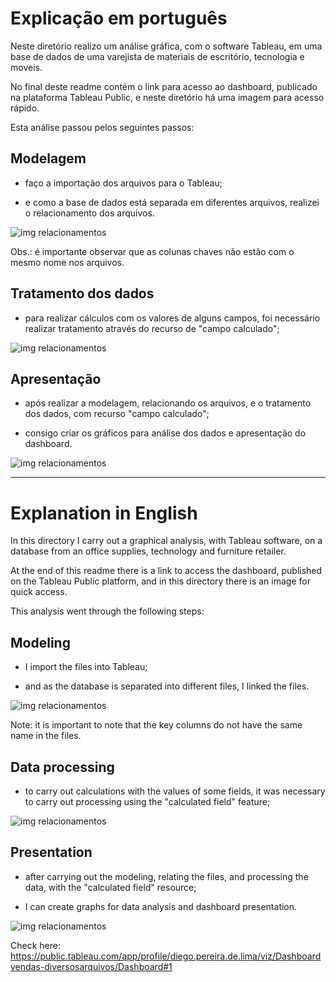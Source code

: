 # Explicação em português

Neste diretório realizo um análise gráfica, com o software Tableau, em uma base de dados de uma varejista de materiais de escritório, tecnologia e moveis.

No final deste readme contém o link para acesso ao dashboard, publicado na plataforma Tableau Public, e neste diretório há uma imagem para acesso rápido.

Esta análise passou pelos seguintes passos:

## Modelagem

 - faço a importação dos arquivos para o Tableau;

 - e como a base de dados está separada em diferentes arquivos, realizei o relacionamento dos arquivos.

![img relacionamentos](https://drive.google.com/uc?id=1ufRsCL_PFYqnS2iZ2KkPxFyVBGuTtOYW)

Obs.: é importante observar que as colunas chaves não estão com o mesmo nome nos arquivos.

## Tratamento dos dados

 - para realizar cálculos com os valores de alguns campos, foi necessário realizar tratamento através do recurso de "campo calculado";

![img relacionamentos](https://drive.google.com/uc?id=10qAdMHYO18kRIy7mDj6ciRZ4bUI5SXKL)

## Apresentação	

 - após realizar a modelagem, relacionando os arquivos, e o tratamento dos dados, com recurso "campo calculado";

 - consigo criar os gráficos para análise dos dados e apresentação do dashboard.

![img relacionamentos](https://drive.google.com/uc?id=1QlSFZi-A1V2DemGCd2kBJPoUX4x--ROh)


---

# Explanation in English

In this directory I carry out a graphical analysis, with Tableau software, on a database from an office supplies, technology and furniture retailer.

At the end of this readme there is a link to access the dashboard, published on the Tableau Public platform, and in this directory there is an image for quick access.

This analysis went through the following steps:

## Modeling

 - I import the files into Tableau;

 - and as the database is separated into different files, I linked the files.

![img relacionamentos](https://drive.google.com/uc?id=1ufRsCL_PFYqnS2iZ2KkPxFyVBGuTtOYW)

Note: it is important to note that the key columns do not have the same name in the files.


## Data processing

 - to carry out calculations with the values ​​of some fields, it was necessary to carry out processing using the "calculated field" feature;

![img relacionamentos](https://drive.google.com/uc?id=10qAdMHYO18kRIy7mDj6ciRZ4bUI5SXKL)


## Presentation

 - after carrying out the modeling, relating the files, and processing the data, with the "calculated field" resource;

 - I can create graphs for data analysis and dashboard presentation.

![img relacionamentos](https://drive.google.com/uc?id=1QlSFZi-A1V2DemGCd2kBJPoUX4x--ROh)


Check here: https://public.tableau.com/app/profile/diego.pereira.de.lima/viz/Dashboardvendas-diversosarquivos/Dashboard#1
